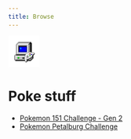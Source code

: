 ```yaml
---
title: Browse
---
```


![Favicon](favicon-png-sm.png)

# Poke stuff
- [Pokemon 151 Challenge - Gen 2](poke-stuff/151-challenge-gen2.md)
- [Pokemon Petalburg Challenge](poke-stuff/petalburg-challenge.md)
